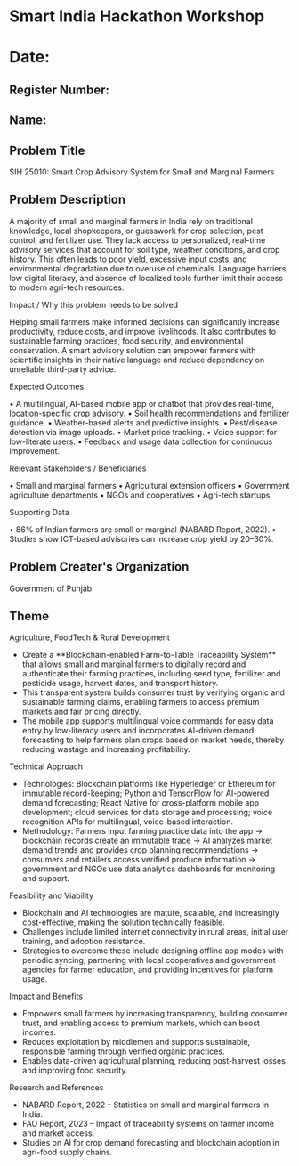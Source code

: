 # Smart India Hackathon Workshop
# Date:
## Register Number:
## Name:
## Problem Title
SIH 25010: Smart Crop Advisory System for Small and Marginal Farmers
## Problem Description
A majority of small and marginal farmers in India rely on traditional knowledge, local shopkeepers, or guesswork for crop selection, pest control, and fertilizer use. They lack access to personalized, real-time advisory services that account for soil type, weather conditions, and crop history. This often leads to poor yield, excessive input costs, and environmental degradation due to overuse of chemicals. Language barriers, low digital literacy, and absence of localized tools further limit their access to modern agri-tech resources.

Impact / Why this problem needs to be solved

Helping small farmers make informed decisions can significantly increase productivity, reduce costs, and improve livelihoods. It also contributes to sustainable farming practices, food security, and environmental conservation. A smart advisory solution can empower farmers with scientific insights in their native language and reduce dependency on unreliable third-party advice.

Expected Outcomes

• A multilingual, AI-based mobile app or chatbot that provides real-time, location-specific crop advisory.
• Soil health recommendations and fertilizer guidance.
• Weather-based alerts and predictive insights.
• Pest/disease detection via image uploads.
• Market price tracking.
• Voice support for low-literate users.
• Feedback and usage data collection for continuous improvement.

Relevant Stakeholders / Beneficiaries

• Small and marginal farmers
• Agricultural extension officers
• Government agriculture departments
• NGOs and cooperatives
• Agri-tech startups

Supporting Data

• 86% of Indian farmers are small or marginal (NABARD Report, 2022).
• Studies show ICT-based advisories can increase crop yield by 20–30%.

## Problem Creater's Organization
Government of Punjab

## Theme
Agriculture, FoodTech & Rural Development


<ul> <li>Create a **Blockchain-enabled Farm-to-Table Traceability System** that allows small and marginal farmers to digitally record and authenticate their farming practices, including seed type, fertilizer and pesticide usage, harvest dates, and transport history.</li> <li>This transparent system builds consumer trust by verifying organic and sustainable farming claims, enabling farmers to access premium markets and fair pricing directly.</li> <li>The mobile app supports multilingual voice commands for easy data entry by low-literacy users and incorporates AI-driven demand forecasting to help farmers plan crops based on market needs, thereby reducing wastage and increasing profitability.</li> </ul>
Technical Approach
<ul> <li>Technologies: Blockchain platforms like Hyperledger or Ethereum for immutable record-keeping; Python and TensorFlow for AI-powered demand forecasting; React Native for cross-platform mobile app development; cloud services for data storage and processing; voice recognition APIs for multilingual, voice-based interaction.</li> <li>Methodology: Farmers input farming practice data into the app → blockchain records create an immutable trace → AI analyzes market demand trends and provides crop planning recommendations → consumers and retailers access verified produce information → government and NGOs use data analytics dashboards for monitoring and support.</li> </ul>
Feasibility and Viability
 <ul> <li>Blockchain and AI technologies are mature, scalable, and increasingly cost-effective, making the solution technically feasible.</li> <li>Challenges include limited internet connectivity in rural areas, initial user training, and adoption resistance.</li> <li>Strategies to overcome these include designing offline app modes with periodic syncing, partnering with local cooperatives and government agencies for farmer education, and providing incentives for platform usage.</li> </ul>
Impact and Benefits
<ul> <li>Empowers small farmers by increasing transparency, building consumer trust, and enabling access to premium markets, which can boost incomes.</li> <li>Reduces exploitation by middlemen and supports sustainable, responsible farming through verified organic practices.</li> <li>Enables data-driven agricultural planning, reducing post-harvest losses and improving food security.</li> </ul>
Research and References
 <ul> <li>NABARD Report, 2022 – Statistics on small and marginal farmers in India.</li> <li>FAO Report, 2023 – Impact of traceability systems on farmer income and market access.</li> <li>Studies on AI for crop demand forecasting and blockchain adoption in agri-food supply chains.</li> </ul>
